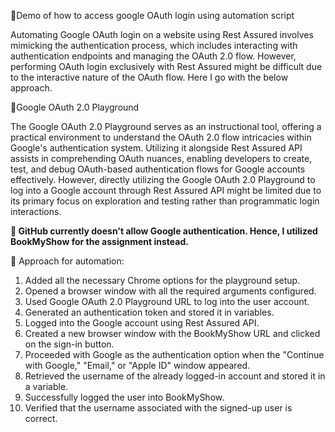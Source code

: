 
🔆Demo of how to access google OAuth login using automation script



Automating Google OAuth login on a website using Rest Assured involves mimicking the authentication process, 
which includes interacting with authentication endpoints and managing the OAuth 2.0 flow. However, performing OAuth login exclusively with Rest Assured might be difficult due to the interactive nature of the OAuth flow. Here I go with the below approach.



🔆Google OAuth 2.0 Playground

The Google OAuth 2.0 Playground serves as an instructional tool, offering a practical environment to understand the OAuth 2.0 flow intricacies within Google's authentication system. Utilizing it alongside Rest Assured API assists in comprehending OAuth nuances, enabling developers to create, test, and debug OAuth-based authentication flows for Google accounts effectively. However, directly utilizing the Google OAuth 2.0 Playground to log into a Google account through Rest Assured API might be limited due to its primary focus on exploration and testing rather than programmatic login interactions.


**🔆 GitHub currently doesn't allow Google authentication. Hence, I utilized BookMyShow for the assignment instead.**

🔆 Approach for automation:

1. Added all the necessary Chrome options for the playground setup.
2. Opened a browser window with all the required arguments configured.
3. Used Google OAuth 2.0 Playground URL to log into the user account.
4. Generated an authentication token and stored it in variables.
5. Logged into the Google account using Rest Assured API.
6. Created a new browser window with the BookMyShow URL and clicked on the sign-in button.
7. Proceeded with Google as the authentication option when the "Continue with Google," "Email," or "Apple ID" window appeared.
8. Retrieved the username of the already logged-in account and stored it in a variable.
9. Successfully logged the user into BookMyShow.
10. Verified that the username associated with the signed-up user is correct.

